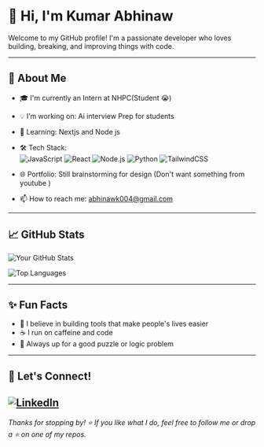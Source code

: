 # 👋 Hi, I'm Kumar Abhinaw

Welcome to my GitHub profile! I'm a passionate developer who loves building, breaking, and improving things with code.

---

## 💼 About Me

- 🎓 I'm currently an Intern at NHPC(Student 😭)
- 💡 I’m working on: Ai interview Prep for students 
- 🧠 Learning: Nextjs and Node js
- 🛠️ Tech Stack:  
  ![JavaScript](https://img.shields.io/badge/-JavaScript-black?style=flat-square&logo=javascript) 
  ![React](https://img.shields.io/badge/-React-black?style=flat-square&logo=react) 
  ![Node.js](https://img.shields.io/badge/-Node.js-black?style=flat-square&logo=node.js)
  ![Python](https://img.shields.io/badge/-Python-black?style=flat-square&logo=python)
  ![TailwindCSS](https://img.shields.io/badge/-TailwindCSS-black?style=flat-square&logo=tailwindcss)

- 🌐 Portfolio: Still brainstorming for design (Don't want something from youtube )  
- 📫 How to reach me: abhinawk004@gmail.com 

---

## 📈 GitHub Stats

![Your GitHub Stats](https://github-readme-stats.vercel.app/api?username=NXGenn&show_icons=true&theme=github_dark&hide_border=true)

![Top Languages](https://github-readme-stats.vercel.app/api/top-langs/?username=NXGenn&layout=compact&count_private=true&theme=github_dark&hide_border=true)

---

## ✨ Fun Facts

- 💭 I believe in building tools that make people's lives easier
- ☕ I run on caffeine and code
- 🧩 Always up for a good puzzle or logic problem

---



## 📍 Let's Connect!

[![LinkedIn](https://img.shields.io/badge/-LinkedIn-blue?style=flat-square&logo=linkedin)]([https://linkedin.com/in/yourusername](https://www.linkedin.com/in/kumar-abhinaw-36b41532b/))
---

_Thanks for stopping by! ⭐️ If you like what I do, feel free to follow me or drop a ⭐️ on one of my repos._
